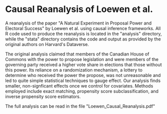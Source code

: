 # Causal Reanalysis of Loewen et al.

A reanalysis of the paper "A Natural Experiment in Proposal Power and Electoral Success" by Loewen et al. using causal inference frameworks. All R code used to produce the reanalysis is located in the "analysis" directory, while the "stata" directory contains the code and output as provided by the original authors on Harvard's Dataverse. 

The original analysis claimed that members of the Canadian House of Commons with the power to propose legislation and were members of the governing party received a higher vote share in elections that those without this power. Its reliance on a randomization mechanism, a lottery to determine who received the power the propose, was not unreasonable and led to quite simple statistical techniques to gauge effect. Our analysis finds smaller, non-signficant effects once we control for covariates. Methods employed include exact matching, propensity score subclassification, and inverse propensity score estimators.

The full analysis can be read in the file "Loewen_Causal_Reanalysis.pdf"